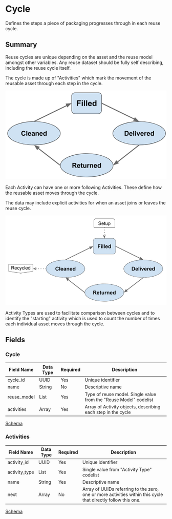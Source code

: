 # Cycle

Defines the steps a piece of packaging progresses through in each reuse cycle.

## Summary

Reuse cycles are unique depending on the asset and the reuse model amongst other variables. Any reuse dataset should be fully self describing, including the reuse cycle itself.

The cycle is made up of "Activities" which mark the movement of the reusable asset through each step in the cycle. 

![Simple reuse diagram example](../../examples/images/reuse_cycle_simple2.png)

Each Activity can have one or more following Activities. These define how the reusable asset moves through the cycle. 

The data may include explicit activities for when an asset joins or leaves the reuse cycle.

![Reuse diagram example with entry and exit activities](../../examples/images/reuse_cycle_entry_exit.png)

Activity Types are used to facilitate comparison between cycles and to identify the "starting" activity which is used to count the number of times each individual asset moves through the cycle.


## Fields

### Cycle

Field Name | Data Type | Required | Description
---------- | --------- | -------- | -----------
cycle_id|UUID|Yes|Unique identifier|
name|String|No|Descriptive name|
reuse_model|List|Yes|Type of reuse model. Single value from the "Reuse Model" codelist|
activities|Array|Yes|Array of Activity objects, describing each step in the cycle|

[Schema](../../schema/cycle.schema.json)

### Activities

Field Name | Data Type | Required | Description
---------- | --------- | -------- | -----------
activity_id|UUID|Yes|Unique identifier|
activity_type|List|Yes|Single value from "Activity Type" codelist|
name|String|Yes|Descriptive name|
next|Array|No|Array of UUIDs referring to the zero, one or more activities within this cycle that directly follow this one. |


[Schema](../../schema/cycle-activities.schema.json)